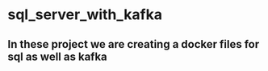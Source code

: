 # sql_server_with_kafka

## In these project we are creating a docker files for sql as well as kafka 

